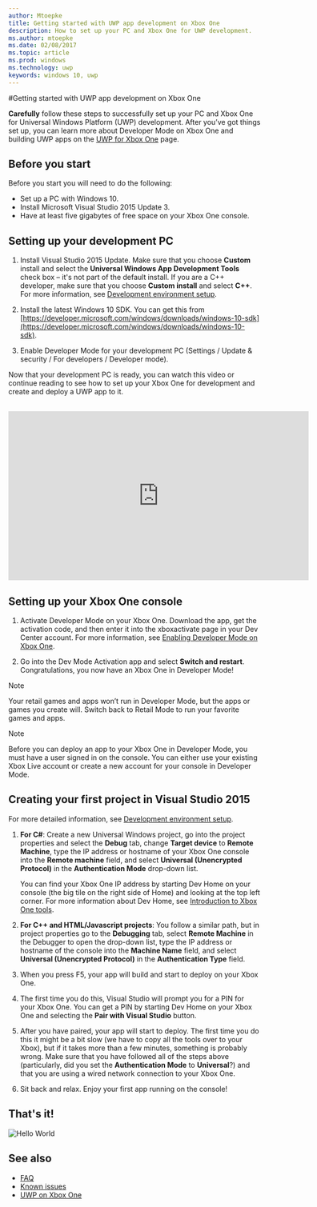 ```yaml
---
author: Mtoepke
title: Getting started with UWP app development on Xbox One
description: How to set up your PC and Xbox One for UWP development.
ms.author: mtoepke
ms.date: 02/08/2017
ms.topic: article
ms.prod: windows
ms.technology: uwp
keywords: windows 10, uwp
---
```


#Getting started with UWP app development on Xbox One

**Carefully** follow these steps to successfully set up your PC and Xbox One for Universal Windows Platform (UWP) development. After you’ve got things set up, you can learn more about Developer Mode on Xbox One and building UWP apps on the [UWP for Xbox One](index.md) page. 

## Before you start
Before you start you will need to do the following:
-	Set up a PC with Windows 10.
-	Install Microsoft Visual Studio 2015 Update 3.
- Have at least five gigabytes of free space on your Xbox One console.

## Setting up your development PC
1.	Install Visual Studio 2015 Update. Make sure that you choose **Custom** install and select the **Universal Windows App Development Tools** check box – it's not part of the default install. If you are a C++ developer, make sure that you choose **Custom install** and select **C++**. For more information, see [Development environment setup](development-environment-setup.md). 

2.	Install the latest Windows 10 SDK. You can get this from [https://developer.microsoft.com/windows/downloads/windows-10-sdk](https://developer.microsoft.com/windows/downloads/windows-10-sdk).

3.  Enable Developer Mode for your development PC (Settings / Update & security / For developers / Developer mode).


Now that your development PC is ready, you can watch this video or continue reading to see how to set up your Xbox One for development and create and deploy a UWP app to it.
</br>
</br>
<iframe src="https://channel9.msdn.com/Events/Xbox/App-Dev-on-Xbox/Get-started-with-App-Dev-on-Xbox/player#time=51s:paused" width="600" height="338"  allowFullScreen frameBorder="0"></iframe>

## Setting up your Xbox One console

1.	Activate Developer Mode on your Xbox One. Download the app, get the activation code, and then enter it into the xboxactivate page in your Dev Center account. For more information, see [Enabling Developer Mode on Xbox One](devkit-activation.md). 

2.	Go into the Dev Mode Activation app and select **Switch and restart**. Congratulations, you now have an Xbox One in Developer Mode!
  
  > [!NOTE]
  > Your retail games and apps won’t run in Developer Mode, but the apps or games you create will. Switch back to Retail Mode to run your favorite games and apps.
    
  > [!NOTE]
  > Before you can deploy an app to your Xbox One in Developer Mode, you must have a user signed in on the console. You can either use your existing Xbox Live account or create a new account for your console in Developer Mode. 

## Creating your first project in Visual Studio 2015

For more detailed information, see [Development environment setup](development-environment-setup.md).

1.	**For C#**: Create a new Universal Windows project, go into the project properties and select the **Debug** tab, change **Target device** to **Remote Machine**, type the IP address or hostname of your Xbox One console into the **Remote machine** field, and select **Universal (Unencrypted Protocol)** in the **Authentication Mode** drop-down list.   

    You can find your Xbox One IP address by starting Dev Home on your console (the big tile on the right side of Home) and looking at the top left corner. For more information about Dev Home, see [Introduction to Xbox One tools](introduction-to-xbox-tools.md).  

2.	**For C++ and HTML/Javascript projects**:  You follow a similar path, but in project properties go to the **Debugging** tab, select **Remote Machine** in the Debugger to open the drop-down list, type the IP address or hostname of the console into the **Machine Name** field, and select **Universal (Unencrypted Protocol)** in the **Authentication Type** field.
   
3.	When you press F5, your app will build and start to deploy on your Xbox One.
  
4.	The first time you do this, Visual Studio will prompt you for a PIN for your Xbox One. You can get a PIN by starting Dev Home on your Xbox One and selecting the **Pair with Visual Studio** button.
  
5.	After you have paired, your app will start to deploy. The first time you do this it might be a bit slow (we have to copy all the tools over to your Xbox), but if it takes more than a few minutes, something is probably wrong. Make sure that you have followed all of the steps above (particularly, did you set the **Authentication Mode** to **Universal**?) and that you are using a wired network connection to your Xbox One.  

6. Sit back and relax. Enjoy your first app running on the console!  

## That's it!

![Hello World](images/getting-started-hello-world.png)

## See also  
- [FAQ](frequently-asked-questions.md)  
- [Known issues](known-issues.md)
- [UWP on Xbox One](index.md) 
